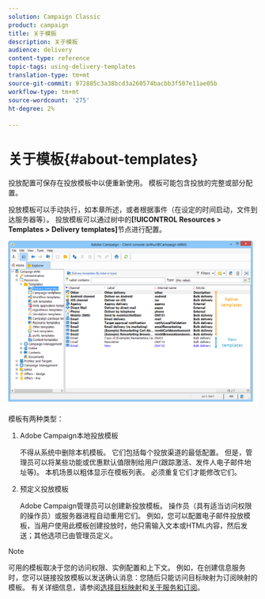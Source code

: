 ```yaml
---
solution: Campaign Classic
product: campaign
title: 关于模板
description: 关于模板
audience: delivery
content-type: reference
topic-tags: using-delivery-templates
translation-type: tm+mt
source-git-commit: 972885c3a38bcd3a260574bacbb3f507e11ae05b
workflow-type: tm+mt
source-wordcount: '275'
ht-degree: 2%

---
```



# 关于模板{#about-templates}

投放配置可保存在投放模板中以便重新使用。 模板可能包含投放的完整或部分配置。

投放模板可以手动执行，如本章所述，或者根据事件（在设定的时间启动，文件到达服务器等）。 投放模板可以通过树中的&#x200B;**[!UICONTROL Resources > Templates > Delivery templates]**&#x200B;节点进行配置。

![](assets/s_user_template_list.png)

模板有两种类型：

1. Adobe Campaign本地投放模板

   不得从系统中删除本机模板。 它们包括每个投放渠道的最低配置。 但是，管理员可以将某些功能或优惠默认值限制给用户(跟踪激活、发件人电子邮件地址等)。 本机场景以粗体显示在模板列表。 必须重复它们才能修改它们。

1. 预定义投放模板

   Adobe Campaign管理员可以创建新投放模板。 操作员（具有适当访问权限的操作员）或服务器进程自动重用它们。 例如，您可以配置电子邮件投放模板，当用户使用此模板创建投放时，他只需输入文本或HTML内容，然后发送；其他选项已由管理员定义。

>[!NOTE]
>
>可用的模板取决于您的访问权限、实例配置和上下文。 例如，在创建信息服务时，您可以链接投放模板以发送确认消息：您随后只能访问目标映射为订阅映射的模板。 有关详细信息，请参阅[选择目标映射](../../delivery/using/selecting-a-target-mapping.md)和[关于服务和订阅](../../delivery/using/about-services-and-subscriptions.md)。

